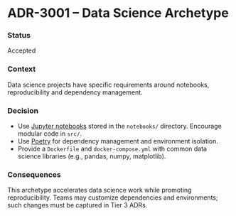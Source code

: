 # ADR-3001 – Data Science Archetype

### Status

Accepted

### Context

Data science projects have specific requirements around notebooks, reproducibility and dependency management.

### Decision

* Use [Jupyter notebooks](https://jupyter.org/) stored in the `notebooks/` directory.  Encourage modular code in `src/`.
* Use [Poetry](https://python-poetry.org/) for dependency management and environment isolation.
* Provide a `Dockerfile` and `docker-compose.yml` with common data science libraries (e.g., pandas, numpy, matplotlib).

### Consequences

This archetype accelerates data science work while promoting reproducibility.  Teams may customize dependencies and environments; such changes must be captured in Tier 3 ADRs.